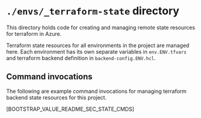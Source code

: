 <!-- cSpell:ignore realpath chdir mapfile pushd popd apim strg terraformstate -->
# `./envs/_terraform-state` directory

This directory holds code for creating and managing remote state resources for terraform in Azure.

Terraform state resources for all environments in the project are managed here. Each environment has its own separate variables in `env.ENV.tfvars` and terraform backend definition in `backend-config.ENV.hcl`.

## Command invocations

The following are example command invocations for managing terraform backend state resources for this project.

[BOOTSTRAP_VALUE_README_SEC_STATE_CMDS]
